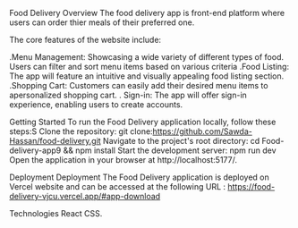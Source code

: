 Food Delivery
Overview
The food delivery app is front-end platform where users can order thier meals of their preferred one.

The core features of the website include:

.Menu Management: Showcasing a wide variety of different types of food. Users can filter and sort menu items based on various criteria
.Food Listing: The app will feature an intuitive and visually appealing food listing section.
.Shopping Cart: Customers can easily add their desired menu items to apersonalized shopping cart.
. Sign-in: The app will offer sign-in experience, enabling users to create accounts.



Getting Started To run the Food Delivery application locally, follow these steps:S
Clone the repository: git clone:https://github.com/Sawda-Hassan/food-delivery.git 
Navigate to the project's root directory: cd Food-delivery-app9 && npm install Start the development server: npm run dev Open the application in your browser at http://localhost:5177/.

Deployment
Deployment The Food Delivery application is deployed on Vercel website and can be accessed at the following URL : https://food-delivery-vjcu.vercel.app/#app-download

Technologies
React
CSS.